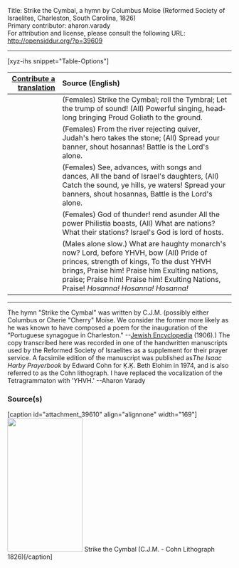 <html>
<head></head>
<body>
Title: Strike the Cymbal, a hymn by Columbus Moïse (Reformed Society of Israelites, Charleston, South Carolina, 1826)<br />
Primary contributor: aharon.varady<br />
For attribution and license, please consult the following URL: <a href="http://opensiddur.org/?p=39609">http://opensiddur.org/?p=39609</a>
<p />
<hr />

[xyz-ihs snippet="Table-Options"]<table style="margin-left: auto; margin-right: auto;" class="draggable">
<thead><tr><th id="x" style="text-align: right;"><a href="/contribute/upload/">Contribute a translation</a></th><th style="text-align: left;">Source (English)</th></tr></thead>
<tbody>
<tr><td style="vertical-align:top;">
<div class="liturgy" lang="he" style="text-align: right;">

</div></td>

<td style="vertical-align:top;">
<div class="english" lang="en" style="text-align: left;">
<span class="instruction">(Females)</span>
Strike the Cymbal; roll the Tymbral;
Let the trump of sound!
<span class="instruction">(All)</span> Powerful singing, headlong bringing
Proud Goliath to the ground.
</div></td></tr>


<tr><td style="vertical-align:top;">
<div class="liturgy" lang="he" style="text-align: right;">

</div></td>

<td style="vertical-align:top;">
<div class="english" lang="en" style="text-align: left;">
<span class="instruction">(Females)</span>
From the river rejecting quiver,
Judah's hero takes the stone;
<span class="instruction">(All)</span> Spread your banner, shout hosannas!
Battle is the Lord's alone.
</div></td></tr>


<tr><td style="vertical-align:top;">
<div class="liturgy" lang="he" style="text-align: right;">

</div></td>

<td style="vertical-align:top;">
<div class="english" lang="en" style="text-align: left;">
<span class="instruction">(Females)</span>
See, advances, with songs and dances,
All the band of Israel's daughters,
<span class="instruction">(All)</span> Catch the sound, ye hills, ye waters!
Spread your banners, shout hosannas,
Battle is the Lord's alone.
</div></td></tr>


<tr><td style="vertical-align:top;">
<div class="liturgy" lang="he" style="text-align: right;">

</div></td>

<td style="vertical-align:top;">
<div class="english" lang="en" style="text-align: left;">
<span class="instruction">(Females)</span>
God of thunder! rend asunder
All the power Philistia boasts,
<span class="instruction">(All)</span> What are nations? What their stations?
Israel's God is lord of hosts.
</div></td></tr>


<tr><td style="vertical-align:top;">
<div class="liturgy" lang="he" style="text-align: right;">

</div></td>

<td style="vertical-align:top;">
<div class="english" lang="en" style="text-align: left;">
<span class="instruction">(Males alone slow.)</span>
What are haughty monarch's now?
Lord, before YHVH, bow
<span class="instruction">(All)</span> Pride of princes, strength of kings,
To the dust YHVH brings,
Praise him! Praise him
Exulting nations, praise;
Praise him! Praise him!
Exulting Nations, Praise!
<em>Hosanna! Hosanna! Hosanna!</em>
</div></td></tr>
</tbody></table>

<hr />

The hymn "Strike the Cymbal" was written by C.J.M. (possibly either Columbus or Cherie "Cherry" Moïse. We consider the former more likely as he was known to have composed a poem for the inauguration of the "Portuguese synagogue in Charleston." --<a href="https://www.jewishencyclopedia.com/articles/10923-moise">Jewish Encyclopedia</a> (1906).) The copy transcribed here was recorded in one of the handwritten manuscripts used by the Reformed Society of Israelites as a supplement for their prayer service. A facsimile edition of the manuscript was published as<em>The Isaac Harby Prayerbook</em> by Edward Cohn for Ḳ.Ḳ. Beth Elohim in 1974, and is also referred to as the Cohn lithograph. I have replaced the vocalization of the Tetragrammaton with 'YHVH.' --Aharon Varady

<h3>Source(s)</h3>

[caption id="attachment_39610" align="alignnone" width="169"]<a href="https://opensiddur.org/wp-content/uploads/2021/10/Strike-the-Cymbal-Cherie-Moise-Cohn-Lithograph-1826-scaled.jpg"><img src="https://opensiddur.org/wp-content/uploads/2021/10/Strike-the-Cymbal-Cherie-Moise-Cohn-Lithograph-1826-169x300.jpg" alt="" width="169" height="300" class="size-medium wp-image-39610" /></a> Strike the Cymbal (C.J.M. - Cohn Lithograph 1826)[/caption]

&nbsp;
</body>
</html>